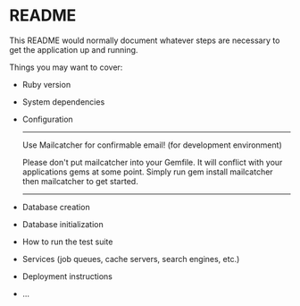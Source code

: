 # README

This README would normally document whatever steps are necessary to get the
application up and running.

Things you may want to cover:

* Ruby version

* System dependencies

* Configuration
  _____________________________________________________________________

  Use Mailcatcher for confirmable email! (for development environment)

  Please don't put mailcatcher into your Gemfile. It will conflict with your applications gems at some point.
  Simply run gem install mailcatcher then mailcatcher to get started.
  _____________________________________________________________________


* Database creation

* Database initialization

* How to run the test suite

* Services (job queues, cache servers, search engines, etc.)

* Deployment instructions

* ...
